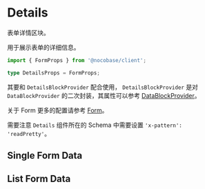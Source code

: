 

# Details

表单详情区块。

用于展示表单的详细信息。

```ts
import { FormProps } from '@nocobase/client';

type DetailsProps = FormProps;
```

其要和 `DetailsBlockProvider` 配合使用， `DetailsBlockProvider` 是对 `DataBlockProvider` 的二次封装，其属性可以参考 [DataBlockProvider](/core/data-block/data-block-provider#属性详解)。

关于 Form 更多的配置请参考 [Form](/components/form)。

需要注意 `Details` 组件所在的 Schema 中需要设置 `'x-pattern': 'readPretty'`。

## Single Form Data

<code src="./demos/new-demos/single.tsx"></code>

## List Form Data

<code src="./demos/new-demos/list.tsx"></code>
